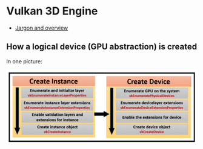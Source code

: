 # Vulkan 3D Engine

- [Jargon and overview](docs/jargon_overview.md)

## How a logical device (GPU abstraction) is created

In one picture:

![](docs/createDeviceSummary.png)
